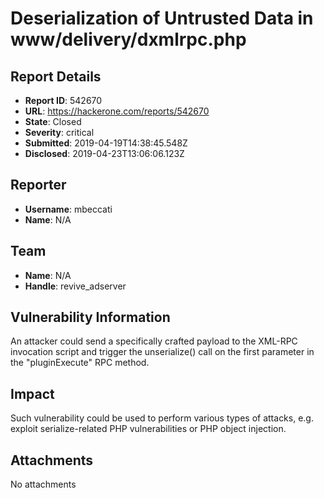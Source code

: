 # Deserialization of Untrusted Data in www/delivery/dxmlrpc.php

## Report Details
- **Report ID**: 542670
- **URL**: https://hackerone.com/reports/542670
- **State**: Closed
- **Severity**: critical
- **Submitted**: 2019-04-19T14:38:45.548Z
- **Disclosed**: 2019-04-23T13:06:06.123Z

## Reporter
- **Username**: mbeccati
- **Name**: N/A

## Team
- **Name**: N/A
- **Handle**: revive_adserver

## Vulnerability Information
An attacker could send a specifically crafted payload to the XML-RPC invocation script and trigger the unserialize() call on the first parameter in the "pluginExecute" RPC method.

## Impact

Such vulnerability could be used to perform various types of attacks, e.g. exploit serialize-related PHP vulnerabilities or PHP object injection.

## Attachments
No attachments
